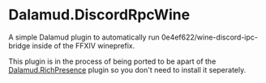 # Dalamud.DiscordRpcWine

A simple Dalamud plugin to automatically run 0e4ef622/wine-discord-ipc-bridge inside of the FFXIV wineprefix.

This plugin is in the process of being ported to be apart of the [Dalamud.RichPresence](https://github.com/reiichi001/Dalamud.RichPresence) plugin so you don't need to install it seperately.
